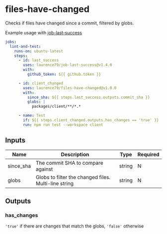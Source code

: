 # files-have-changed

Checks if files have changed since a commit, filtered by globs.

Example usage with [job-last-success](https://github.com/laurence79/job-last-success)
```yaml
jobs:
  lint-and-test:
    runs-on: ubuntu-latest
    steps:
      - id: last_success
        uses: laurence79/job-last-success@v1.4.0
        with:
          github_token: ${{ github.token }}

      - id: client_changed
        uses: laurence79/files-have-changed@v1.0.0
        with:
          since_sha: ${{ steps.last_success.outputs.commit_sha }}
          globs: |
            packages/client/**/*.*

      - name: Test
        if: ${{ steps.client_changed.outputs.has_changes == 'true' }}
        run: npm run test --workspace client
```

## Inputs
| Name      | Description                                          | Type   | Required |
|-----------|------------------------------------------------------|--------|----------|
| since_sha | The commit SHA to compare against                    | string | N        |
| globs     | Globs to filter the changed files. Multi-line string | string | N        |


## Outputs

### has_changes
`'true'` if there are changes that match the globs, `'false'` otherwise

